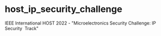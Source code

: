 # host_ip_security_challenge
IEEE International HOST 2022 - "Microelectronics Security Challenge: IP Security  Track"
